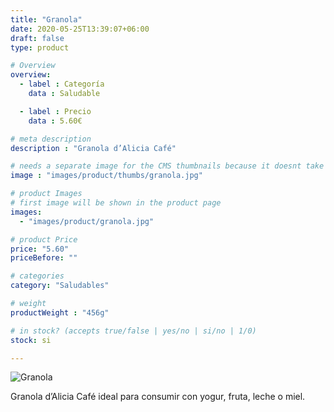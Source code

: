 ```yaml
---
title: "Granola"
date: 2020-05-25T13:39:07+06:00
draft: false
type: product

# Overview
overview:
  - label : Categoría
    data : Saludable

  - label : Precio
    data : 5.60€

# meta description
description : "Granola d’Alicia Café"

# needs a separate image for the CMS thumbnails because it doesnt take arrays (slideshow images)
image : "images/product/thumbs/granola.jpg"

# product Images
# first image will be shown in the product page
images:
  - "images/product/granola.jpg"

# product Price
price: "5.60"
priceBefore: ""

# categories
category: "Saludables"

# weight
productWeight : "456g"

# in stock? (accepts true/false | yes/no | si/no | 1/0)
stock: si

---
```

![Granola](/images/product/granola.jpg "Granola")

Granola d’Alicia Café ideal para consumir con yogur, fruta, leche o miel.
